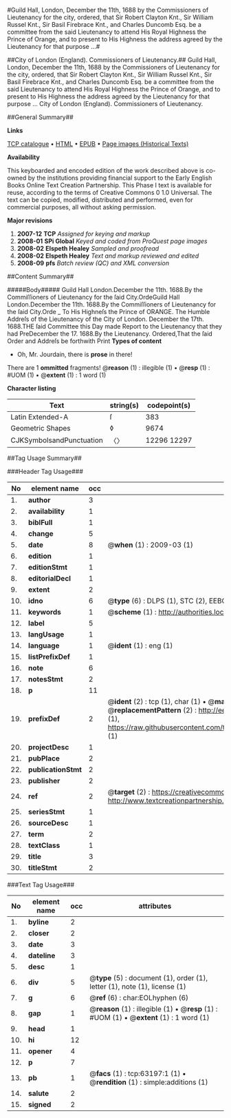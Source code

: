 #Guild Hall, London, December the 11th, 1688 by the Commissioners of Lieutenancy for the city, ordered, that Sir Robert Clayton Knt., Sir William Russel Knt., Sir Basil Firebrace Knt., and Charles Duncomb Esq. be a committee from the said Lieutenancy to attend His Royal Highness the Prince of Orange, and to present to His Highness the address agreed by the Lieutenancy for that purpose ...#

##City of London (England). Commissioners of Lieutenancy.##
Guild Hall, London, December the 11th, 1688 by the Commissioners of Lieutenancy for the city, ordered, that Sir Robert Clayton Knt., Sir William Russel Knt., Sir Basil Firebrace Knt., and Charles Duncomb Esq. be a committee from the said Lieutenancy to attend His Royal Highness the Prince of Orange, and to present to His Highness the address agreed by the Lieutenancy for that purpose ...
City of London (England). Commissioners of Lieutenancy.

##General Summary##

**Links**

[TCP catalogue](http://www.ota.ox.ac.uk/tcp/)  • 
[HTML](http://tei.it.ox.ac.uk/tcp/Texts-HTML/free/A49/A49054.html)  • 
[EPUB](http://tei.it.ox.ac.uk/tcp/Texts-EPUB/free/A49/A49054.epub) • 
[Page images (Historical Texts)](https://data.historicaltexts.jisc.ac.uk/view?pubId=eebo-12561183e&pageId=eebo-12561183e-63197-1)

**Availability**

This keyboarded and encoded edition of the
	       work described above is co-owned by the institutions
	       providing financial support to the Early English Books
	       Online Text Creation Partnership. This Phase I text is
	       available for reuse, according to the terms of Creative
	       Commons 0 1.0 Universal. The text can be copied,
	       modified, distributed and performed, even for
	       commercial purposes, all without asking permission.

**Major revisions**

1. __2007-12__ __TCP__ *Assigned for keying and markup*
1. __2008-01__ __SPi Global__ *Keyed and coded from ProQuest page images*
1. __2008-02__ __Elspeth Healey__ *Sampled and proofread*
1. __2008-02__ __Elspeth Healey__ *Text and markup reviewed and edited*
1. __2008-09__ __pfs__ *Batch review (QC) and XML conversion*

##Content Summary##

#####Body#####
Guild Hall London.December the 11th. 1688.By the Commiſſioners of Lieutenancy for the ſaid City.OrdeGuild Hall London.December the 11th. 1688.By the Commiſſioners of Lieutenancy for the ſaid City.Orde
    _ To His Highneſs the Prince of ORANGE. The Humble Addreſs of the Lieutenancy of the City of London.
December the 17th. 1688.THE ſaid Committee this Day made Report to the Lieutenancy that they had PreDecember the 17. 1688.By the Lieutenancy.
Ordered,That the ſaid Order and Addreſs be forthwith Print
**Types of content**

  * Oh, Mr. Jourdain, there is **prose** in there!

There are 1 **ommitted** fragments! 
 @__reason__ (1) : illegible (1)  •  @__resp__ (1) : #UOM (1)  •  @__extent__ (1) : 1 word (1)

**Character listing**


|Text|string(s)|codepoint(s)|
|---|---|---|
|Latin Extended-A|ſ|383|
|Geometric Shapes|◊|9674|
|CJKSymbolsandPunctuation|〈〉|12296 12297|

##Tag Usage Summary##

###Header Tag Usage###

|No|element name|occ|attributes|
|---|---|---|---|
|1.|__author__|3||
|2.|__availability__|1||
|3.|__biblFull__|1||
|4.|__change__|5||
|5.|__date__|8| @__when__ (1) : 2009-03 (1)|
|6.|__edition__|1||
|7.|__editionStmt__|1||
|8.|__editorialDecl__|1||
|9.|__extent__|2||
|10.|__idno__|6| @__type__ (6) : DLPS (1), STC (2), EEBO-CITATION (1), OCLC (1), VID (1)|
|11.|__keywords__|1| @__scheme__ (1) : http://authorities.loc.gov/ (1)|
|12.|__label__|5||
|13.|__langUsage__|1||
|14.|__language__|1| @__ident__ (1) : eng (1)|
|15.|__listPrefixDef__|1||
|16.|__note__|6||
|17.|__notesStmt__|2||
|18.|__p__|11||
|19.|__prefixDef__|2| @__ident__ (2) : tcp (1), char (1)  •  @__matchPattern__ (2) : ([0-9\-]+):([0-9IVX]+) (1), (.+) (1)  •  @__replacementPattern__ (2) : http://eebo.chadwyck.com/downloadtiff?vid=$1&page=$2 (1), https://raw.githubusercontent.com/textcreationpartnership/Texts/master/tcpchars.xml#$1 (1)|
|20.|__projectDesc__|1||
|21.|__pubPlace__|2||
|22.|__publicationStmt__|2||
|23.|__publisher__|2||
|24.|__ref__|2| @__target__ (2) : https://creativecommons.org/publicdomain/zero/1.0/ (1), http://www.textcreationpartnership.org/docs/. (1)|
|25.|__seriesStmt__|1||
|26.|__sourceDesc__|1||
|27.|__term__|2||
|28.|__textClass__|1||
|29.|__title__|3||
|30.|__titleStmt__|2||


###Text Tag Usage###

|No|element name|occ|attributes|
|---|---|---|---|
|1.|__byline__|2||
|2.|__closer__|2||
|3.|__date__|3||
|4.|__dateline__|3||
|5.|__desc__|1||
|6.|__div__|5| @__type__ (5) : document (1), order (1), letter (1), note (1), license (1)|
|7.|__g__|6| @__ref__ (6) : char:EOLhyphen (6)|
|8.|__gap__|1| @__reason__ (1) : illegible (1)  •  @__resp__ (1) : #UOM (1)  •  @__extent__ (1) : 1 word (1)|
|9.|__head__|1||
|10.|__hi__|12||
|11.|__opener__|4||
|12.|__p__|7||
|13.|__pb__|1| @__facs__ (1) : tcp:63197:1 (1)  •  @__rendition__ (1) : simple:additions (1)|
|14.|__salute__|2||
|15.|__signed__|2||
